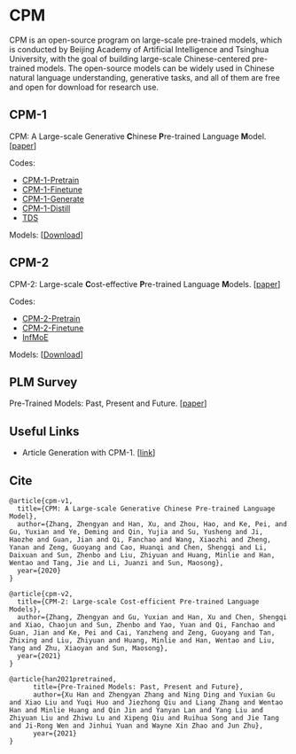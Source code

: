 # CPM

CPM is an open-source program on large-scale pre-trained models, which is conducted by Beijing Academy of Artificial Intelligence and Tsinghua University, with the goal of building large-scale Chinese-centered pre-trained models. The open-source models can be widely used in Chinese natural language understanding, generative tasks, and all of them are free and open for download for research use.

## CPM-1

CPM: A Large-scale Generative **C**hinese **P**re-trained Language **M**odel. [[paper](https://arxiv.org/abs/2012.00413)]

Codes:
* [CPM-1-Pretrain](https://github.com/TsinghuaAI/CPM-1-Pretrain)
* [CPM-1-Finetune](https://github.com/TsinghuaAI/CPM-1-Finetune)
* [CPM-1-Generate](https://github.com/TsinghuaAI/CPM-1-Generate)
* [CPM-1-Distill](https://github.com/TsinghuaAI/CPM-1-Distill)
* [TDS](https://github.com/TsinghuaAI/TDS)

Models: [[Download](https://cpm.baai.ac.cn/login.html?path=%2Fdownload.html)]

## CPM-2

CPM-2: Large-scale **C**ost-effective **P**re-trained Language **M**odels. [[paper](https://arxiv.org/pdf/2106.10715)]

Codes:
* [CPM-2-Pretrain](https://github.com/TsinghuaAI/CPM-2-Pretrain)
* [CPM-2-Finetune](https://github.com/TsinghuaAI/CPM-2-Finetune)
* [InfMoE](https://github.com/TsinghuaAI/InfMoE)

Models: [[Download](https://resource.wudaoai.cn/home?ind=2)]

## PLM Survey

Pre-Trained Models: Past, Present and Future. [[paper](https://arxiv.org/abs/2106.07139)]

## Useful Links

* Article Generation with CPM-1. [[link](https://github.com/yangjianxin1/CPM)]

## Cite

```
@article{cpm-v1,
  title={CPM: A Large-scale Generative Chinese Pre-trained Language Model},
  author={Zhang, Zhengyan and Han, Xu, and Zhou, Hao, and Ke, Pei, and Gu, Yuxian and Ye, Deming and Qin, Yujia and Su, Yusheng and Ji, Haozhe and Guan, Jian and Qi, Fanchao and Wang, Xiaozhi and Zheng, Yanan and Zeng, Guoyang and Cao, Huanqi and Chen, Shengqi and Li, Daixuan and Sun, Zhenbo and Liu, Zhiyuan and Huang, Minlie and Han, Wentao and Tang, Jie and Li, Juanzi and Sun, Maosong},
  year={2020}
}

@article{cpm-v2,
  title={CPM-2: Large-scale Cost-efficient Pre-trained Language Models},
  author={Zhang, Zhengyan and Gu, Yuxian and Han, Xu and Chen, Shengqi and Xiao, Chaojun and Sun, Zhenbo and Yao, Yuan and Qi, Fanchao and Guan, Jian and Ke, Pei and Cai, Yanzheng and Zeng, Guoyang and Tan, Zhixing and Liu, Zhiyuan and Huang, Minlie and Han, Wentao and Liu, Yang and Zhu, Xiaoyan and Sun, Maosong},
  year={2021}
}

@article{han2021pretrained,
      title={Pre-Trained Models: Past, Present and Future}, 
      author={Xu Han and Zhengyan Zhang and Ning Ding and Yuxian Gu and Xiao Liu and Yuqi Huo and Jiezhong Qiu and Liang Zhang and Wentao Han and Minlie Huang and Qin Jin and Yanyan Lan and Yang Liu and Zhiyuan Liu and Zhiwu Lu and Xipeng Qiu and Ruihua Song and Jie Tang and Ji-Rong Wen and Jinhui Yuan and Wayne Xin Zhao and Jun Zhu},
      year={2021}
}

```
